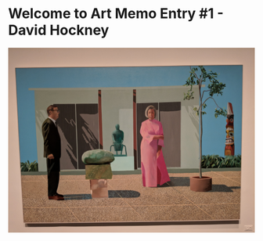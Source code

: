 # Welcome to Art Memo Entry #1 - David Hockney 

![image of painting](https://github.com/Timmypoyu/Timmypoyu.github.io/blob/master/ArtMemos/IMG_20180223_144609.jpg?raw=true)

